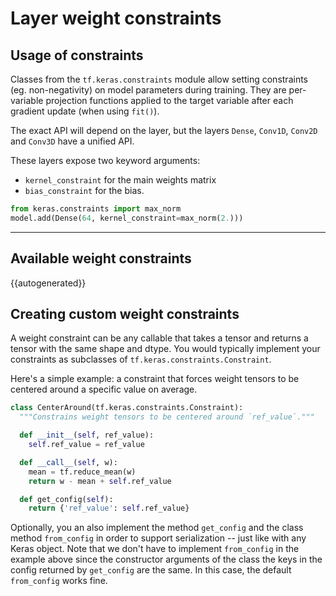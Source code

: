 # Layer weight constraints

## Usage of constraints

Classes from the `tf.keras.constraints` module allow setting constraints (eg. non-negativity)
on model parameters during training. They are per-variable projection functions
applied to the target variable after each gradient update (when using `fit()`).

The exact API will depend on the layer, but the layers `Dense`, `Conv1D`, `Conv2D` and `Conv3D` have a unified API.

These layers expose two keyword arguments:

- `kernel_constraint` for the main weights matrix
- `bias_constraint` for the bias.


```python
from keras.constraints import max_norm
model.add(Dense(64, kernel_constraint=max_norm(2.)))
```

---

## Available weight constraints


{{autogenerated}}


## Creating custom weight constraints

A weight constraint can be any callable that takes a tensor
and returns a tensor with the same shape and dtype. You would typically
implement your constraints as subclasses of `tf.keras.constraints.Constraint`.

Here's a simple example: a constraint that forces weight tensors
to be centered around a specific value on average.


```python
class CenterAround(tf.keras.constraints.Constraint):
  """Constrains weight tensors to be centered around `ref_value`."""

  def __init__(self, ref_value):
    self.ref_value = ref_value

  def __call__(self, w):
    mean = tf.reduce_mean(w)
    return w - mean + self.ref_value

  def get_config(self):
    return {'ref_value': self.ref_value}
```

Optionally, you an also implement the method `get_config` and the class
method `from_config` in order to support serialization -- just like with
any Keras object. Note that we don't have to implement `from_config`
in the example above since the constructor arguments of the class
the keys in the config returned by `get_config` are the same.
In this case, the default `from_config` works fine.
